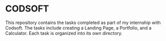 # CODSOFT
This repository contains the tasks completed as part of my internship with Codsoft. The tasks include creating a Landing Page, a Portfolio, and a Calculator. Each task is organized into its own directory.
